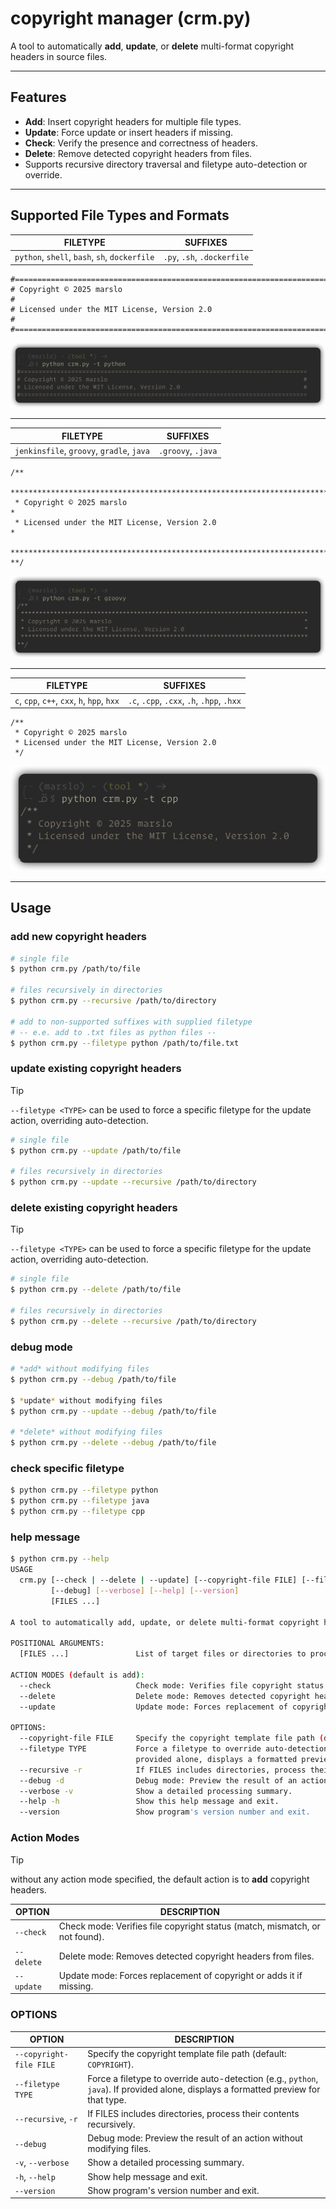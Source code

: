 # copyright manager (crm.py)

A tool to automatically **add**, **update**, or **delete** multi-format copyright headers in source files.

---

## Features

- **Add**: Insert copyright headers for multiple file types.
- **Update**: Force update or insert headers if missing.
- **Check**: Verify the presence and correctness of headers.
- **Delete**: Remove detected copyright headers from files.
- Supports recursive directory traversal and filetype auto-detection or override.

---

## Supported File Types and Formats

|                    FILETYPE                   |           SUFFIXES          |
|:---------------------------------------------:|:---------------------------:|
| `python`, `shell`, `bash`, `sh`, `dockerfile` | `.py`, `.sh`, `.dockerfile` |

```
#===============================================================================
# Copyright © 2025 marslo                                                      #
# Licensed under the MIT License, Version 2.0                                  #
#===============================================================================
```

![Python](./screenshots/ft-py.png)

---

|                  FILETYPE                 |      SUFFIXES      |
|:-----------------------------------------:|:------------------:|
| `jenkinsfile`, `groovy`, `gradle`, `java` | `.groovy`, `.java` |

```
/**
 *******************************************************************************
 * Copyright © 2025 marslo                                                     *
 * Licensed under the MIT License, Version 2.0                                 *
 *******************************************************************************
**/
```

![java-groovy](./screenshots/ft-java-groovy.png)

---

|                   FILETYPE                  |                  SUFFIXES                  |
|:-------------------------------------------:|:------------------------------------------:|
| `c`, `cpp`, `c++`, `cxx`, `h`, `hpp`, `hxx` | `.c`, `.cpp`, `.cxx`, `.h`, `.hpp`, `.hxx` |

```
/**
 * Copyright © 2025 marslo
 * Licensed under the MIT License, Version 2.0
 */
```

![c/cpp](./screenshots/ft-cpp.png)

---

## Usage
### add new copyright headers
```bash
# single file
$ python crm.py /path/to/file

# files recursively in directories
$ python crm.py --recursive /path/to/directory

# add to non-supported suffixes with supplied filetype
# -- e.e. add to .txt files as python files --
$ python crm.py --filetype python /path/to/file.txt
```

### update existing copyright headers

> [!TIP]
> `--filetype <TYPE>` can be used to force a specific filetype for the update action, overriding auto-detection.

```bash
# single file
$ python crm.py --update /path/to/file

# files recursively in directories
$ python crm.py --update --recursive /path/to/directory
```

### delete existing copyright headers

> [!TIP]
> `--filetype <TYPE>` can be used to force a specific filetype for the update action, overriding auto-detection.

```bash
# single file
$ python crm.py --delete /path/to/file

# files recursively in directories
$ python crm.py --delete --recursive /path/to/directory
```

### debug mode
```bash
# *add* without modifying files
$ python crm.py --debug /path/to/file

$ *update* without modifying files
$ python crm.py --update --debug /path/to/file

# *delete* without modifying files
$ python crm.py --delete --debug /path/to/file
```

### check specific filetype
```bash
$ python crm.py --filetype python
$ python crm.py --filetype java
$ python crm.py --filetype cpp
```

### help message
```bash
$ python crm.py --help
USAGE
  crm.py [--check | --delete | --update] [--copyright-file FILE] [--filetype TYPE] [--recursive]
         [--debug] [--verbose] [--help] [--version]
         [FILES ...]

A tool to automatically add, update, or delete multi-format copyright headers.

POSITIONAL ARGUMENTS:
  [FILES ...]               List of target files or directories to process.

ACTION MODES (default is add):
  --check                   Check mode: Verifies file copyright status (match, mismatch, or not found).
  --delete                  Delete mode: Removes detected copyright headers from files.
  --update                  Update mode: Forces replacement of copyright or adds it if missing.

OPTIONS:
  --copyright-file FILE     Specify the copyright template file path (default: COPYRIGHT).
  --filetype TYPE           Force a filetype to override auto-detection (e.g., 'python', 'java'). If
                            provided alone, displays a formatted preview for that type.
  --recursive -r            If FILES includes directories, process their contents recursively.
  --debug -d                Debug mode: Preview the result of an action without modifying files.
  --verbose -v              Show a detailed processing summary.
  --help -h                 Show this help message and exit.
  --version                 Show program's version number and exit.
```

### Action Modes

> [!TIP]
> without any action mode specified, the default action is to **add** copyright headers.

| OPTION     | DESCRIPTION                                                                 |
| ---------- | --------------------------------------------------------------------------- |
| `--check`  | Check mode: Verifies file copyright status (match, mismatch, or not found). |
| `--delete` | Delete mode: Removes detected copyright headers from files.                 |
| `--update` | Update mode: Forces replacement of copyright or adds it if missing.         |

### OPTIONS

| OPTION                  | DESCRIPTION                                                                                                                          |
| ----------------------- | ------------------------------------------------------------------------------------------------------------------------------------ |
| `--copyright-file FILE` | Specify the copyright template file path (default: `COPYRIGHT`).                                                                     |
| `--filetype TYPE`       | Force a filetype to override auto-detection (e.g., `python`, `java`). If provided alone, displays a formatted preview for that type. |
| `--recursive`, `-r`     | If FILES includes directories, process their contents recursively.                                                                   |
| `--debug`               | Debug mode: Preview the result of an action without modifying files.                                                                 |
| `-v`, `--verbose`       | Show a detailed processing summary.                                                                                                  |
| `-h`, `--help`          | Show help message and exit.                                                                                                          |
| `--version`             | Show program's version number and exit.                                                                                              |

